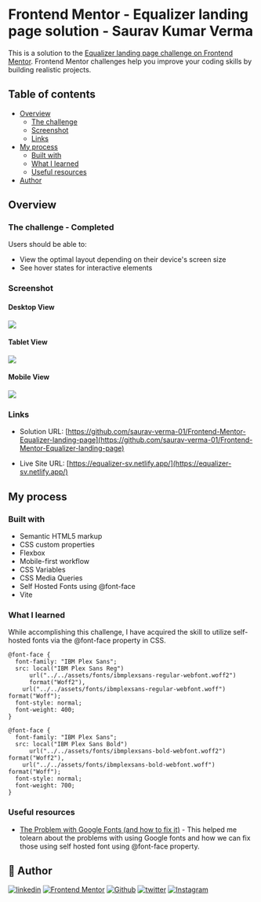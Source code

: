 # Frontend Mentor - Equalizer landing page solution - Saurav Kumar Verma

This is a solution to the [Equalizer landing page challenge on Frontend Mentor](https://www.frontendmentor.io/challenges/equalizer-landing-page-7VJ4gp3DE). Frontend Mentor challenges help you improve your coding skills by building realistic projects.

## Table of contents

- [Overview](#overview)
  - [The challenge](#the-challenge)
  - [Screenshot](#screenshot)
  - [Links](#links)
- [My process](#my-process)
  - [Built with](#built-with)
  - [What I learned](#what-i-learned)
  - [Useful resources](#useful-resources)
- [Author](#author)

## Overview

### The challenge - Completed

Users should be able to:

- View the optimal layout depending on their device's screen size
- See hover states for interactive elements

### Screenshot

#### Desktop View

![](./screenshots/equalizer-desktop.png)

#### Tablet View

![](./screenshots/equalizer-tablet.png)

#### Mobile View

![](./screenshots/equalizer-mobile.png)

### Links

- Solution URL: [https://github.com/saurav-verma-01/Frontend-Mentor-Equalizer-landing-page](https://github.com/saurav-verma-01/Frontend-Mentor-Equalizer-landing-page)

- Live Site URL: [https://equalizer-sv.netlify.app/](https://equalizer-sv.netlify.app/)

## My process

### Built with

- Semantic HTML5 markup
- CSS custom properties
- Flexbox
- Mobile-first workflow
- CSS Variables
- CSS Media Queries
- Self Hosted Fonts using @font-face
- Vite

### What I learned

While accomplishing this challenge, I have acquired the skill to utilize self-hosted fonts via the @font-face property in CSS.

```
@font-face {
  font-family: "IBM Plex Sans";
  src: local("IBM Plex Sans Reg")
      url("../../assets/fonts/ibmplexsans-regular-webfont.woff2")
      format("Woff2"),
    url("../../assets/fonts/ibmplexsans-regular-webfont.woff") format("Woff");
  font-style: normal;
  font-weight: 400;
}

@font-face {
  font-family: "IBM Plex Sans";
  src: local("IBM Plex Sans Bold")
      url("../../assets/fonts/ibmplexsans-bold-webfont.woff2") format("Woff2"),
    url("../../assets/fonts/ibmplexsans-bold-webfont.woff") format("Woff");
  font-style: normal;
  font-weight: 700;
}
```

### Useful resources

- [The Problem with Google Fonts (and how to fix it)](https://youtu.be/lksnr4e-npo?si=A2BjRnLfVHcMd_nR) - This helped me tolearn about the problems with using Google fonts and how we can fix those using self hosted font using @font-face property.

## 🔗 Author

[![linkedin](https://img.shields.io/badge/linkedin-0A66C2?style=for-the-badge&logo=linkedin&logoColor=white)](https://www.linkedin.com/in/saurav-dev/)
[![Frontend Mentor](https://img.shields.io/badge/Frontend_mentor-f1f2f3?style=for-the-badge&logo=frontendmentor&logoColor=2ec4b6)](https://www.frontendmentor.io/profile/Saurav-98)
[![Github](https://img.shields.io/badge/github-24292e?style=for-the-badge&logo=github&logoColor=white)](https://github.com/saurav-verma-01)
[![twitter](https://img.shields.io/badge/twitter-1DA1F2?style=for-the-badge&logo=twitter&logoColor=white)](https://twitter.com/SauravKverma22)
[![Instagram](https://img.shields.io/badge/Instagram-FB8A36?style=for-the-badge&logo=instagram&logoColor=711117)](https://www.instagram.com/saurav_k_verma/)
